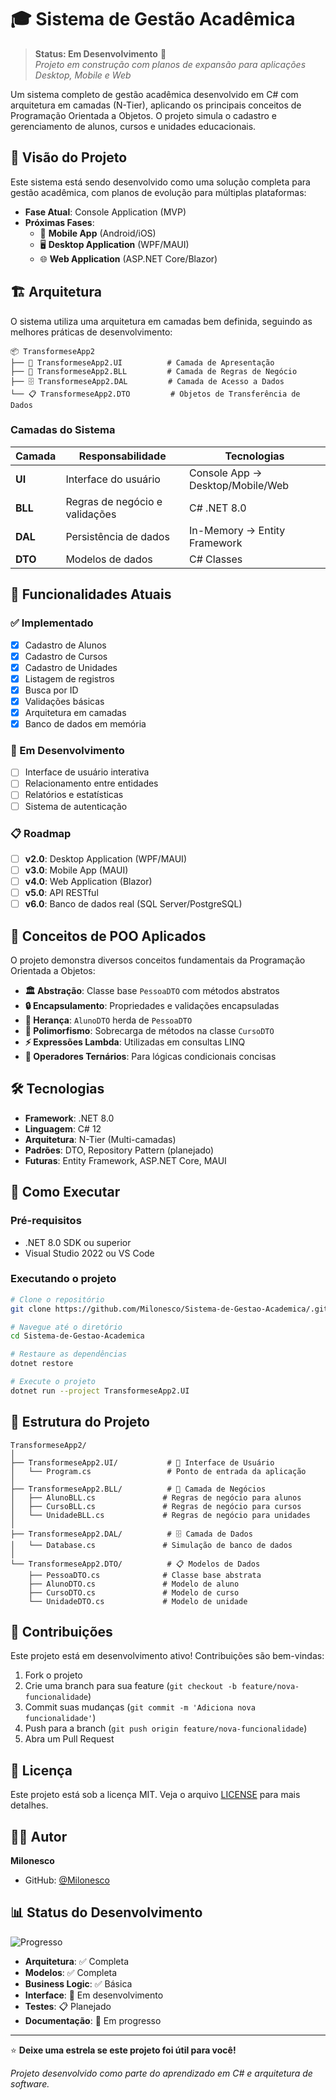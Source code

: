 # 🎓 Sistema de Gestão Acadêmica

> **Status: Em Desenvolvimento** 🚧  
> *Projeto em construção com planos de expansão para aplicações Desktop, Mobile e Web*

Um sistema completo de gestão acadêmica desenvolvido em C# com arquitetura em camadas (N-Tier), aplicando os principais conceitos de Programação Orientada a Objetos. O projeto simula o cadastro e gerenciamento de alunos, cursos e unidades educacionais.

## 🎯 Visão do Projeto

Este sistema está sendo desenvolvido como uma solução completa para gestão acadêmica, com planos de evolução para múltiplas plataformas:

- **Fase Atual**: Console Application (MVP)
- **Próximas Fases**: 
  - 📱 **Mobile App** (Android/iOS)
  - 🖥️ **Desktop Application** (WPF/MAUI)
  - 🌐 **Web Application** (ASP.NET Core/Blazor)

## 🏗️ Arquitetura

O sistema utiliza uma arquitetura em camadas bem definida, seguindo as melhores práticas de desenvolvimento:

```
📦 TransformeseApp2
├── 🎨 TransformeseApp2.UI          # Camada de Apresentação
├── 💼 TransformeseApp2.BLL         # Camada de Regras de Negócio
├── 🗄️ TransformeseApp2.DAL         # Camada de Acesso a Dados
└── 📋 TransformeseApp2.DTO         # Objetos de Transferência de Dados
```

### Camadas do Sistema

| Camada | Responsabilidade | Tecnologias |
|--------|------------------|-------------|
| **UI** | Interface do usuário | Console App → Desktop/Mobile/Web |
| **BLL** | Regras de negócio e validações | C# .NET 8.0 |
| **DAL** | Persistência de dados | In-Memory → Entity Framework |
| **DTO** | Modelos de dados | C# Classes |

## 🚀 Funcionalidades Atuais

### ✅ Implementado
- [x] Cadastro de Alunos
- [x] Cadastro de Cursos
- [x] Cadastro de Unidades
- [x] Listagem de registros
- [x] Busca por ID
- [x] Validações básicas
- [x] Arquitetura em camadas
- [x] Banco de dados em memória

### 🔄 Em Desenvolvimento
- [ ] Interface de usuário interativa
- [ ] Relacionamento entre entidades
- [ ] Relatórios e estatísticas
- [ ] Sistema de autenticação

### 📋 Roadmap
- [ ] **v2.0**: Desktop Application (WPF/MAUI)
- [ ] **v3.0**: Mobile App (MAUI)
- [ ] **v4.0**: Web Application (Blazor)
- [ ] **v5.0**: API RESTful
- [ ] **v6.0**: Banco de dados real (SQL Server/PostgreSQL)

## 🎨 Conceitos de POO Aplicados

O projeto demonstra diversos conceitos fundamentais da Programação Orientada a Objetos:

- **🏛️ Abstração**: Classe base `PessoaDTO` com métodos abstratos
- **🔒 Encapsulamento**: Propriedades e validações encapsuladas
- **👥 Herança**: `AlunoDTO` herda de `PessoaDTO`
- **🔄 Polimorfismo**: Sobrecarga de métodos na classe `CursoDTO`
- **⚡ Expressões Lambda**: Utilizadas em consultas LINQ
- **🎯 Operadores Ternários**: Para lógicas condicionais concisas

## 🛠️ Tecnologias

- **Framework**: .NET 8.0
- **Linguagem**: C# 12
- **Arquitetura**: N-Tier (Multi-camadas)
- **Padrões**: DTO, Repository Pattern (planejado)
- **Futuras**: Entity Framework, ASP.NET Core, MAUI

## 🚀 Como Executar

### Pré-requisitos
- .NET 8.0 SDK ou superior
- Visual Studio 2022 ou VS Code

### Executando o projeto
```bash
# Clone o repositório
git clone https://github.com/Milonesco/Sistema-de-Gestao-Academica/.git

# Navegue até o diretório
cd Sistema-de-Gestao-Academica

# Restaure as dependências
dotnet restore

# Execute o projeto
dotnet run --project TransformeseApp2.UI
```

## 📁 Estrutura do Projeto

```
TransformeseApp2/
│
├── TransformeseApp2.UI/           # 🎨 Interface de Usuário
│   └── Program.cs                 # Ponto de entrada da aplicação
│
├── TransformeseApp2.BLL/          # 💼 Camada de Negócios
│   ├── AlunoBLL.cs               # Regras de negócio para alunos
│   ├── CursoBLL.cs               # Regras de negócio para cursos
│   └── UnidadeBLL.cs             # Regras de negócio para unidades
│
├── TransformeseApp2.DAL/          # 🗄️ Camada de Dados
│   └── Database.cs               # Simulação de banco de dados
│
└── TransformeseApp2.DTO/          # 📋 Modelos de Dados
    ├── PessoaDTO.cs              # Classe base abstrata
    ├── AlunoDTO.cs               # Modelo de aluno
    ├── CursoDTO.cs               # Modelo de curso
    └── UnidadeDTO.cs             # Modelo de unidade
```

## 🤝 Contribuições

Este projeto está em desenvolvimento ativo! Contribuições são bem-vindas:

1. Fork o projeto
2. Crie uma branch para sua feature (`git checkout -b feature/nova-funcionalidade`)
3. Commit suas mudanças (`git commit -m 'Adiciona nova funcionalidade'`)
4. Push para a branch (`git push origin feature/nova-funcionalidade`)
5. Abra um Pull Request

## 📝 Licença

Este projeto está sob a licença MIT. Veja o arquivo [LICENSE](LICENSE) para mais detalhes.

## 👨‍💻 Autor

**Milonesco**
- GitHub: [@Milonesco](https://github.com/Milonesco)

## 📊 Status do Desenvolvimento

![Progresso](https://progress-bar.dev/20/?title=Desenvolvimento&width=300&color=yellow)

- **Arquitetura**: ✅ Completa
- **Modelos**: ✅ Completa
- **Business Logic**: ✅ Básica
- **Interface**: 🔄 Em desenvolvimento
- **Testes**: 📋 Planejado
- **Documentação**: 🔄 Em progresso

---

⭐ **Deixe uma estrela se este projeto foi útil para você!**

*Projeto desenvolvido como parte do aprendizado em C# e arquitetura de software.*
